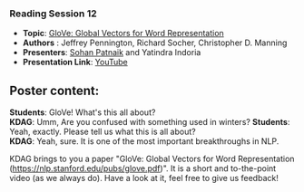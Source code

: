 ### Reading Session 12    
- **Topic**: [GloVe: Global Vectors for Word Representation](https://nlp.stanford.edu/pubs/glove.pdf)  
- **Authors** : Jeffrey Pennington, Richard Socher, Christopher D. Manning
- **Presenters**: [Sohan Patnaik](https://github.com/Sohanpatnaik106) and Yatindra Indoria   
- **Presentation Link**: [YouTube](https://youtu.be/GE13MkDv8QI)       

**Poster content**:   
---  
**Students**: GloVe! What's this all about?   
**KDAG**: Umm, Are you confused with something used in winters?
**Students**: Yeah, exactly. Please tell us what this is all about?   
**KDAG**: Yeah, sure. It is one of the most important breakthroughs in NLP.   

KDAG brings to you a paper "GloVe: Global Vectors for Word Representation (https://nlp.stanford.edu/pubs/glove.pdf)". It is a short and to-the-point video (as we always do). Have a look at it, feel free to give us feedback!  